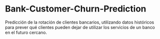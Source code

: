 # Bank-Customer-Churn-Prediction
Predicción de la rotación de clientes bancarios, utilizando datos históricos para prever qué clientes pueden dejar de utilizar los servicios de un banco en el futuro cercano.
